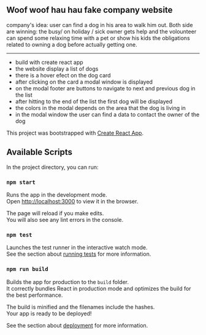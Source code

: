 ## Woof woof hau hau fake company website 

company's idea: user can find a dog in his area to walk him out. 
Both side are winning: the busy/ on holiday / sick owner gets help and the volounteer can spend some relaxing time with a pet or show his kids the obligations related to owning a dog before actually getting one.

*** 
- build with create react app
- the website display a list of dogs 
- there is a hover efect on the dog card
- after clicking on the card a modal window is displayed
- on the modal footer are buttons to navigate to next and previous dog in the list
- after hitting to the end of the list the first dog will be displayed
- the colors in the modal depends on the area that the dog is living in
- in the modal window the user can find a data to contact the owner of the dog


This project was bootstrapped with [Create React App](https://github.com/facebook/create-react-app).

## Available Scripts

In the project directory, you can run:

### `npm start`

Runs the app in the development mode.<br />
Open [http://localhost:3000](http://localhost:3000) to view it in the browser.

The page will reload if you make edits.<br />
You will also see any lint errors in the console.

### `npm test`

Launches the test runner in the interactive watch mode.<br />
See the section about [running tests](https://facebook.github.io/create-react-app/docs/running-tests) for more information.

### `npm run build`

Builds the app for production to the `build` folder.<br />
It correctly bundles React in production mode and optimizes the build for the best performance.

The build is minified and the filenames include the hashes.<br />
Your app is ready to be deployed!

See the section about [deployment](https://facebook.github.io/create-react-app/docs/deployment) for more information.
